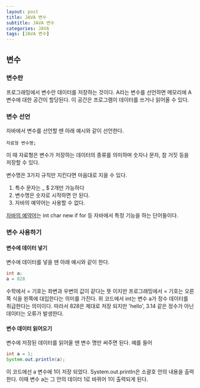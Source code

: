 ```yaml
---
layout: post
title: JAVA 변수
subtitle: JAVA 변수
categories: JAVA
tags: [JAVA 변수]
---
```

## 변수
### 변수란
프로그래밍에서 변수란 데이터를 저장하는 것이다. A라는 변수를 선언하면 메모리에 A 변수에 대한 공간이 할당된다. 이 공간은 프로그램이 데이터를 쓰거나 읽어올 수 있다.
### 변수 선언
자바에서 변수를 선언할 땐 아래 예시와 같이 선언한다.
```
자료형 변수명;
```
이 때 자료형은 변수가 저장하는 데이터의 종류를 의미하며 숫자나 문자, 참 거짓 등을 저장할 수 있다.

변수명은 3가지 규칙만 지킨다면 마음대로 지을 수 있다.
1. 특수 문자는 _ $ 2개만 가능하다
2. 변수명은 숫자로 시작하면 안 된다.
3. 자바의 예약어는 사용할 수 없다.

[자바의 예약어](https://docs.oracle.com/javase/tutorial/java/nutsandbolts/_keywords.html)는 int char new if for 등 자바에서 특정 기능을 하는 단어들이다.

### 변수 사용하기
#### 변수에 데이터 넣기
변수에 데이터를 넣을 땐 아래 예시와 같이 한다.
```java
int a;
a = 828
```
수학에서 = 기호는 좌변과 우변의 값이 같다는 뜻 이지만 프로그래밍에서 = 기호는 오른쪽 식을 왼쪽에 대입한다는 의미를 가진다.
위 코드에서 int는 변수 a가 정수 데이터를 취급한다는 의미이다. 따라서 828은 제대로 저장 되지만 'hello', 3.14 같은 정수가 아닌 데이터는 오류가 발생한다.
#### 변수 데이터 읽어오기
변수에 저장된 데이터를 읽어올 땐 변수 명만 써주면 된다.
예를 들어
```java
int a = 1;
System.out.println(a);
```
이 코드에선 a 변수에 1이 저장 되었다. System.out.println은 소괄호 안의 내용을 출력한다. 이때 변수 a는 그 안의 데이터 1로 바뀌어 1이 출력되게 된다.
<!--stackedit_data:
eyJoaXN0b3J5IjpbNDM5NjEzMzI3XX0=
-->